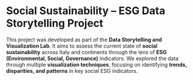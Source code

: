 # Social Sustainability – ESG Data Storytelling Project

This project was developed as part of the **Data Storytelling and Visualization Lab**. It aims to assess the current state of **social sustainability** across Italy and continents through the lens of **ESG (Environmental, Social, Governance)** indicators.
We explored the data through multiple **visualization techniques**, focusing on identifying **trends, disparities, and patterns** in key social ESG indicators.
